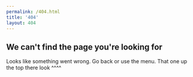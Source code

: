 ```yaml
---
permalink: /404.html
title: '404'
layout: 404
---
```


## We can't find the page you're looking for

Looks like something went wrong. Go back or use the menu. That one up the top there look ^^^^
